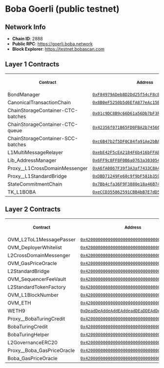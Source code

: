 # Boba Goerli (public testnet)
## Network Info
- **Chain ID**: 2888
- **Public RPC**: https://goerli.boba.network
- **Block Explorer**: https://testnet.bobascan.com
## Layer 1 Contracts
<table>
<tr>
<th>
<img width="506px" height="0px" />
<p><small>Contract</small></p>
</th>
<th>
<img width="506px" height="0px" />
<p><small>Address</small></p>
</th>
</tr>
<tr>
<td>
BondManager
</td>
<td align="center">
<a href="https://goerli.etherscan.io/address/0xF84979ADeb8D2Dd25f54cF8cBbB05C08eC188e11">
<code>0xF84979ADeb8D2Dd25f54cF8cBbB05C08eC188e11</code>
</a>
</td>
</tr>
<tr>
<td>
CanonicalTransactionChain
</td>
<td align="center">
<a href="https://goerli.etherscan.io/address/0x8B0eF5250b5d6EfA877eAc15BBdfbD3C8069242F">
<code>0x8B0eF5250b5d6EfA877eAc15BBdfbD3C8069242F</code>
</a>
</td>
</tr>
<tr>
<td>
ChainStorageContainer-CTC-batches
</td>
<td align="center">
<a href="https://goerli.etherscan.io/address/0x01c9DC8B9c66D61a56Db7bF3F5303Cd9E9c85B1F">
<code>0x01c9DC8B9c66D61a56Db7bF3F5303Cd9E9c85B1F</code>
</a>
</td>
</tr>
<tr>
<td>
ChainStorageContainer-CTC-queue
</td>
<td align="center">
<a href="https://goerli.etherscan.io/address/0x42356f071B65FD0FBA2b74566EB1D3634F008CDa">
<code>0x42356f071B65FD0FBA2b74566EB1D3634F008CDa</code>
</a>
</td>
</tr>
<tr>
<td>
ChainStorageContainer-SCC-batches
</td>
<td align="center">
<a href="https://goerli.etherscan.io/address/0xc6B47b2f5DF0C84fa91Ae2bBA733Ee72a6c4830e">
<code>0xc6B47b2f5DF0C84fa91Ae2bBA733Ee72a6c4830e</code>
</a>
</td>
</tr>
<tr>
<td>
L1MultiMessageRelayer
</td>
<td align="center">
<a href="https://goerli.etherscan.io/address/0xebE42F5cEA2184F6b416bFFAB0744b11281AE95b">
<code>0xebE42F5cEA2184F6b416bFFAB0744b11281AE95b</code>
</a>
</td>
</tr>
<tr>
<td>
Lib_AddressManager
</td>
<td align="center">
<a href="https://goerli.etherscan.io/address/0x6FF9c8FF8F0B6a0763a3030540c21aFC721A9148">
<code>0x6FF9c8FF8F0B6a0763a3030540c21aFC721A9148</code>
</a>
</td>
</tr>
<tr>
<td>
Proxy__L1CrossDomainMessenger
</td>
<td align="center">
<a href="https://goerli.etherscan.io/address/0xA6fA0867F39f3A3af7433C8A43f23bf26Efd1a48">
<code>0xA6fA0867F39f3A3af7433C8A43f23bf26Efd1a48</code>
</a>
</td>
</tr>
<tr>
<td>
Proxy__L1StandardBridge
</td>
<td align="center">
<a href="https://goerli.etherscan.io/address/0xDBD71249Fe60c9f9bF581b3594734E295EAfA9b2">
<code>0xDBD71249Fe60c9f9bF581b3594734E295EAfA9b2</code>
</a>
</td>
</tr>
<tr>
<td>
StateCommitmentChain
</td>
<td align="center">
<a href="https://goerli.etherscan.io/address/0x7Bb4cfa36F9F3880e18a46B74bBb9B334F6600F3">
<code>0x7Bb4cfa36F9F3880e18a46B74bBb9B334F6600F3</code>
</a>
</td>
</tr>
<tr>
<td>
TK_L1BOBA
</td>
<td align="center">
<a href="https://goerli.etherscan.io/address/0xeCCD355862591CBB4bB7E7dD55072070ee3d0fC1">
<code>0xeCCD355862591CBB4bB7E7dD55072070ee3d0fC1</code>
</a>
</td>
</tr>
</table>

## Layer 2 Contracts
<table>
<tr>
<th>
<img width="506px" height="0px" />
<p><small>Contract</small></p>
</th>
<th>
<img width="506px" height="0px" />
<p><small>Address</small></p>
</th>
</tr>
<tr>
<td>
OVM_L2ToL1MessagePasser
</td>
<td align="center">
<a href="https://testnet.bobascan.com/address/0x4200000000000000000000000000000000000000">
<code>0x4200000000000000000000000000000000000000</code>
</a>
</td>
</tr>
<tr>
<td>
OVM_DeployerWhitelist
</td>
<td align="center">
<a href="https://testnet.bobascan.com/address/0x4200000000000000000000000000000000000002">
<code>0x4200000000000000000000000000000000000002</code>
</a>
</td>
</tr>
<tr>
<td>
L2CrossDomainMessenger
</td>
<td align="center">
<a href="https://testnet.bobascan.com/address/0x4200000000000000000000000000000000000007">
<code>0x4200000000000000000000000000000000000007</code>
</a>
</td>
</tr>
<tr>
<td>
OVM_GasPriceOracle
</td>
<td align="center">
<a href="https://testnet.bobascan.com/address/0x420000000000000000000000000000000000000F">
<code>0x420000000000000000000000000000000000000F</code>
</a>
</td>
</tr>
<tr>
<td>
L2StandardBridge
</td>
<td align="center">
<a href="https://testnet.bobascan.com/address/0x4200000000000000000000000000000000000010">
<code>0x4200000000000000000000000000000000000010</code>
</a>
</td>
</tr>
<tr>
<td>
OVM_SequencerFeeVault
</td>
<td align="center">
<a href="https://testnet.bobascan.com/address/0x4200000000000000000000000000000000000011">
<code>0x4200000000000000000000000000000000000011</code>
</a>
</td>
</tr>
<tr>
<td>
L2StandardTokenFactory
</td>
<td align="center">
<a href="https://testnet.bobascan.com/address/0x4200000000000000000000000000000000000012">
<code>0x4200000000000000000000000000000000000012</code>
</a>
</td>
</tr>
<tr>
<td>
OVM_L1BlockNumber
</td>
<td align="center">
<a href="https://testnet.bobascan.com/address/0x4200000000000000000000000000000000000013">
<code>0x4200000000000000000000000000000000000013</code>
</a>
</td>
</tr>
<tr>
<td>
OVM_ETH
</td>
<td align="center">
<a href="https://testnet.bobascan.com/address/0x4200000000000000000000000000000000000006">
<code>0x4200000000000000000000000000000000000006</code>
</a>
</td>
</tr>
<tr>
<td>
WETH9
</td>
<td align="center">
<a href="https://testnet.bobascan.com/address/0xDeadDeAddeAddEAddeadDEaDDEAdDeaDDeAD0000">
<code>0xDeadDeAddeAddEAddeadDEaDDEAdDeaDDeAD0000</code>
</a>
</td>
</tr>
<tr>
<td>
Proxy__BobaTuringCredit
</td>
<td align="center">
<a href="https://testnet.bobascan.com/address/0x4200000000000000000000000000000000000020">
<code>0x4200000000000000000000000000000000000020</code>
</a>
</td>
</tr>
<tr>
<td>
BobaTuringCredit
</td>
<td align="center">
<a href="https://testnet.bobascan.com/address/0x4200000000000000000000000000000000000021">
<code>0x4200000000000000000000000000000000000021</code>
</a>
</td>
</tr>
<tr>
<td>
BobaTuringHelper
</td>
<td align="center">
<a href="https://testnet.bobascan.com/address/0x4200000000000000000000000000000000000022">
<code>0x4200000000000000000000000000000000000022</code>
</a>
</td>
</tr>
<tr>
<td>
L2GovernanceERC20
</td>
<td align="center">
<a href="https://testnet.bobascan.com/address/0x4200000000000000000000000000000000000023">
<code>0x4200000000000000000000000000000000000023</code>
</a>
</td>
</tr>
<tr>
<td>
Proxy__Boba_GasPriceOracle
</td>
<td align="center">
<a href="https://testnet.bobascan.com/address/0x4200000000000000000000000000000000000024">
<code>0x4200000000000000000000000000000000000024</code>
</a>
</td>
</tr>
<tr>
<td>
Boba_GasPriceOracle
</td>
<td align="center">
<a href="https://testnet.bobascan.com/address/0x4200000000000000000000000000000000000025">
<code>0x4200000000000000000000000000000000000025</code>
</a>
</td>
</tr>
</table>

